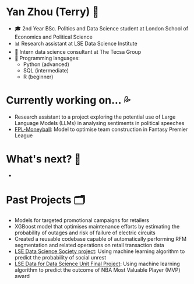 # Yan Zhou (Terry) 👀 
- 🎓 2nd Year BSc. Politics and Data Science student at London School of Economics and Political Science
- 📊 Research assistant at LSE Data Science Institute 
- 💼 Intern data science consultant at The Tecsa Group 
- 💬 Programming languages: 
  - Python (advanced)
  - SQL (intermediate)
  - R (beginner)

# Currently working on... 💦
- Research assistant to a project exploring the potential use of Large Language Models (LLMs) in analysing sentiments in political speeches
- [FPL-Moneyball](https://github.com/tz1211/FPL-Moneyball): Model to optimise team construction in Fantasy Premier League 

# What's next? 💨 
- 

# Past Projects 🗂️ 
- Models for targeted promotional campaigns for retailers 
- XGBoost model that optimises maintenance efforts by estimating the probability of outages and risk of failure of electric circuits 
- Created a reusable codebase capable of automatically performing RFM segmentation and related operations on retail transaction data 
- [LSE Data Science Society project](https://github.com/ShuklaPriyam/Data_Revolutions](https://github.com/tz1211/Data_Revolutions)): Using machine learning algorithm to predict the probability of social unrest
- [LSE Data for Data Science Unit Final Project](https://github.com/tz1211/DS105L-Project-404-Not-Found): Using machine learning algorithm to predict the outcome of NBA Most Valuable Player (MVP) award 

<!--
**tz1211/tz1211** is a ✨ _special_ ✨ repository because its `README.md` (this file) appears on your GitHub profile.

Here are some ideas to get you started:

- 🔭 I’m currently working on ...
- 🌱 I’m currently learning ...
- 👯 I’m looking to collaborate on ...
- 🤔 I’m looking for help with ...
- 💬 Ask me about ...
- 📫 How to reach me: ...
- 😄 Pronouns: ...
- ⚡ Fun fact: ...
-->
